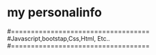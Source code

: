 # my personalinfo

#===================================
#Javascript,bootstap,Css,Html, Etc..
#===================================

